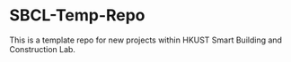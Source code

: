 # SBCL-Temp-Repo
This is a template repo for new projects within HKUST Smart Building and Construction Lab. 
